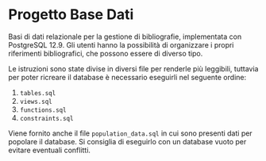 # Progetto Base Dati

Basi di dati relazionale per la gestione di bibliografie, implementata con PostgreSQL 12.9.
Gli utenti hanno la possibilità di organizzare i propri riferimenti bibliografici, che possono essere di diverso tipo.

Le istruzioni sono state divise in diversi file per renderle più leggibili, tuttavia per poter ricreare il database è necessario eseguirli nel seguente ordine:
1. `tables.sql`
2. `views.sql`
3. `functions.sql`
4. `constraints.sql`

Viene fornito anche il file `population_data.sql` in cui sono presenti dati per popolare il database.
Si consiglia di eseguirlo con un database vuoto per evitare eventuali conflitti.
